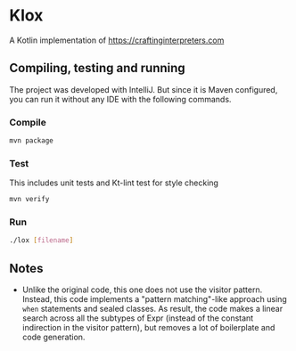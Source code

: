 # Klox 

A Kotlin implementation of https://craftinginterpreters.com

## Compiling, testing and running

The project was developed with IntelliJ. But since it is Maven configured, you can run it without any IDE with the following commands.

### Compile

```bash
mvn package
```

### Test

This includes unit tests and Kt-lint test for style checking

```bash
mvn verify
```

### Run

```bash
./lox [filename]
```

## Notes

- Unlike the original code, this one does not use the visitor pattern. Instead,
  this code implements a "pattern matching"-like approach using `when` statements
  and sealed classes. As result, the code makes a linear search across all the
  subtypes of Expr (instead of the constant indirection in the visitor pattern),
  but removes a lot of boilerplate and code generation.


